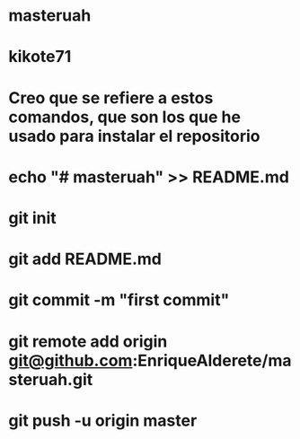 
# masteruah
# kikote71
# Creo que se refiere a estos comandos, que son los que he usado para instalar el repositorio
# echo "# masteruah" >> README.md
# git init
# git add README.md
# git commit -m "first commit"
# git remote add origin git@github.com:EnriqueAlderete/masteruah.git
# git push -u origin master

